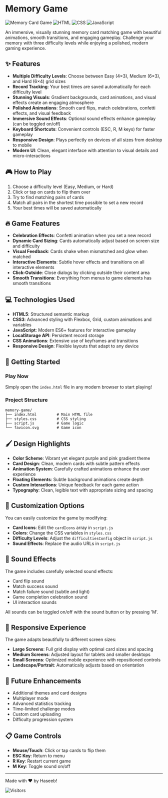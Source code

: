 # Memory Game

![Memory Card Game](https://img.shields.io/badge/Memory-Card%20Game-6c5ce7)
![HTML](https://img.shields.io/badge/HTML-5-orange)
![CSS](https://img.shields.io/badge/CSS-3-blue)
![JavaScript](https://img.shields.io/badge/JavaScript-ES6-yellow)

An immersive, visually stunning memory card matching game with beautiful animations, smooth transitions, and engaging gameplay. Challenge your memory with three difficulty levels while enjoying a polished, modern gaming experience.

## ✨ Features

- **Multiple Difficulty Levels**: Choose between Easy (4×3), Medium (6×3), and Hard (6×4) grid sizes
- **Record Tracking**: Your best times are saved automatically for each difficulty level
- **Stunning Visuals**: Gradient backgrounds, card animations, and visual effects create an engaging atmosphere
- **Polished Animations**: Smooth card flips, match celebrations, confetti effects, and visual feedback
- **Immersive Sound Effects**: Optional sound effects enhance gameplay (can be toggled on/off)
- **Keyboard Shortcuts**: Convenient controls (ESC, R, M keys) for faster gameplay
- **Responsive Design**: Plays perfectly on devices of all sizes from desktop to mobile
- **Modern UI**: Clean, elegant interface with attention to visual details and micro-interactions

## 🎮 How to Play

1. Choose a difficulty level (Easy, Medium, or Hard)
2. Click or tap on cards to flip them over
3. Try to find matching pairs of cards
4. Match all pairs in the shortest time possible to set a new record
5. Your best times will be saved automatically

## 🔥 Game Features

- **Celebration Effects**: Confetti animation when you set a new record
- **Dynamic Card Sizing**: Cards automatically adjust based on screen size and difficulty
- **Visual Feedback**: Cards shake when mismatched and glow when matched
- **Interactive Elements**: Subtle hover effects and transitions on all interactive elements
- **Click-Outside**: Close dialogs by clicking outside their content area
- **Smooth Transitions**: Everything from menus to game elements has smooth transitions

## 💻 Technologies Used

- **HTML5**: Structured semantic markup
- **CSS3**: Advanced styling with Flexbox, Grid, custom animations and variables
- **JavaScript**: Modern ES6+ features for interactive gameplay
- **LocalStorage API**: Persistent record storage
- **CSS Animations**: Extensive use of keyframes and transitions
- **Responsive Design**: Flexible layouts that adapt to any device

## 🚀 Getting Started

### Play Now

Simply open the `index.html` file in any modern browser to start playing!

### Project Structure

```
memory-game/
├── index.html         # Main HTML file
├── styles.css         # CSS styling
├── script.js          # Game logic
└── favicon.svg        # Game icon
```

## 🖌️ Design Highlights

- **Color Scheme**: Vibrant yet elegant purple and pink gradient theme
- **Card Design**: Clean, modern cards with subtle pattern effects
- **Animation System**: Carefully crafted animations enhance the user experience
- **Floating Elements**: Subtle background animations create depth
- **Custom Interactions**: Unique feedback for each game action
- **Typography**: Clean, legible text with appropriate sizing and spacing

## 🎨 Customization Options

You can easily customize the game by modifying:

- **Card Icons**: Edit the `cardIcons` array in `script.js`
- **Colors**: Change the CSS variables in `styles.css`
- **Difficulty Levels**: Adjust the `difficultiesConfig` object in `script.js`
- **Sound Effects**: Replace the audio URLs in `script.js`

## 🎵 Sound Effects

The game includes carefully selected sound effects:

- Card flip sound
- Match success sound
- Match failure sound (subtle and light)
- Game completion celebration sound
- UI interaction sounds

All sounds can be toggled on/off with the sound button or by pressing 'M'.

## 📱 Responsive Experience

The game adapts beautifully to different screen sizes:

- **Large Screens**: Full grid display with optimal card sizes and spacing
- **Medium Screens**: Adjusted layout for tablets and smaller desktops
- **Small Screens**: Optimized mobile experience with repositioned controls
- **Landscape/Portrait**: Automatically adjusts based on orientation

## 🌟 Future Enhancements

- Additional themes and card designs
- Multiplayer mode
- Advanced statistics tracking
- Time-limited challenge modes
- Custom card uploading
- Difficulty progression system

## 📋 Game Controls

- **Mouse/Touch**: Click or tap cards to flip them
- **ESC Key**: Return to menu
- **R Key**: Restart current game
- **M Key**: Toggle sound on/off

---

Made with ❤️ by Haseeb!

![Visitors](https://visitor-badge.glitch.me/badge?page_id=WebDev-Haseeb.memory) 